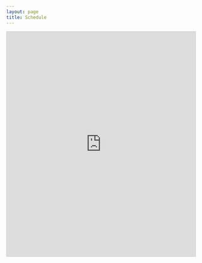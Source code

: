 ```yaml
---
layout: page
title: Schedule
---
```



<div class="container">
<iframe class="airtable-embed" src="https://airtable.com/embed/shrCs3KP3ItEqbEts?backgroundColor=gray&viewControls=on" frameborder="0" onmousewheel="" width = "100%" height="600" style="background: transparent; border: 1px solid #ccc;"></iframe>
</div>
